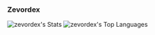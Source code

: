 ### Zevordex

![zevordex's Stats](https://github-readme-stats.vercel.app/api?username=zevordex&theme=dracula&show_icons=true&hide_border=false&count_private=true)
![zevordex's Top Languages](https://github-readme-stats.vercel.app/api/top-langs/?username=zevordex&theme=dracula&show_icons=true&hide_border=false&layout=compact)

